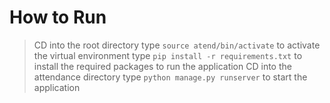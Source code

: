 # How to Run

> CD into the root directory
> type `source atend/bin/activate` to activate the virtual environment
> type `pip install -r requirements.txt` to install the required packages to run the application
> CD into the attendance directory
> type `python manage.py runserver` to start the application
